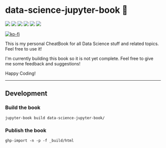 # data-science-jupyter-book 📘

![](https://img.shields.io/github/languages/count/JohnTrunix/data-science-jupyter-book?style=for-the-badge)
![](https://img.shields.io/badge/GitHub%20Pages-222222?style=for-the-badge&logo=GitHub%20Pages&logoColor=white)
![](https://img.shields.io/badge/Jupyter-F37626.svg?&style=for-the-badge&logo=Jupyter&logoColor=white)
![](https://img.shields.io/badge/Markdown-000000?style=for-the-badge&logo=markdown&logoColor=white)
![](https://img.shields.io/badge/Python-FFD43B?style=for-the-badge&logo=python&logoColor=blue)
![](https://img.shields.io/badge/LaTeX-47A141?style=for-the-badge&logo=LaTeX&logoColor=white)

[![ko-fi](https://ko-fi.com/img/githubbutton_sm.svg)](https://ko-fi.com/H2H0DTCU5)

This is my personal CheatBook for all Data Science stuff and related topics. Feel free to use it!

I'm currently building this book so it is not yet complete. Feel free to give me some feedback and suggestions!

Happy Coding!

---

## Development

### Build the book

```shell
jupyter-book build data-science-jupyter-book/
```

### Publish the book

```shell
ghp-import -n -p -f _build/html
```
